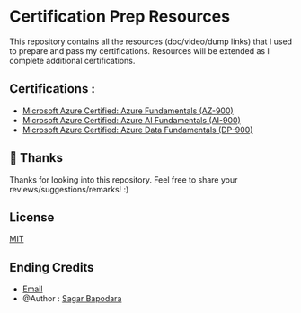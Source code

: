 # Certification Prep Resources 
This repository contains all the resources (doc/video/dump links) that I used to prepare and pass my certifications. Resources will be extended as I complete additional certifications. 

## Certifications : 
  - [Microsoft Azure Certified: Azure Fundamentals (AZ-900)](https://github.com/SagarBapodara/Certification-Prep-Resources/blob/main/AZ900.md)
  - [Microsoft Azure Certified: Azure AI Fundamentals (AI-900)](https://github.com/SagarBapodara/Certification-Prep-Resources/blob/main/AI900.md)
  - [Microsoft Azure Certified: Azure Data Fundamentals (DP-900)](https://github.com/SagarBapodara/Certification-Prep-Resources/blob/main/DP900.md)

## 🚀 Thanks

Thanks for looking into this repository. Feel free to share your reviews/suggestions/remarks! :)

## License

[MIT](https://choosealicense.com/licenses/mit/)

## Ending Credits
- [Email](mailto:work.sagarb@outlook.com)
- @Author : [Sagar Bapodara](https://www.linkedin.com/in/sagar-bapodara/)

